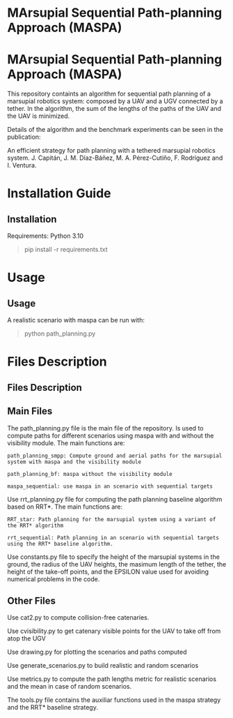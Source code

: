 
# **MArsupial Sequential Path-planning Approach (MASPA)** #

# MArsupial Sequential Path-planning Approach (MASPA)

This repository containts an algorithm for sequential path planning of a marsupial robotics system: composed by a UAV and a UGV connected by a tether. In the algorithm, the sum of the lengths of the paths of the UAV and the UAV is minimized. 

Details of the algorithm and the benchmark experiments can be seen in the publication:

An efficient strategy for path planning with a tethered marsupial robotics system. J. Capitán, J. M. Díaz-Báñez, M. A. Pérez-Cutiño, F. Rodríguez and I. Ventura.


# Installation Guide

## **Installation** ##

Requirements: Python 3.10

> pip install -r requirements.txt


# Usage

## **Usage** ##

A realistic scenario with maspa can be run with:

> python path_planning.py

# Files Description

## **Files Description** ##

## Main Files

The path_planning.py file is the main file of the repository. Is used to compute paths for different scenarios using maspa with and without the visibility module. The main functions are:

```
path_planning_smpp: Compute ground and aerial paths for the marsupial system with maspa and the visibility module
```

```
path_planning_bf: maspa without the visibility module
```

```
maspa_sequential: use maspa in an scenario with sequential targets
```

Use rrt_planning.py file for computing the path planning baseline algorithm based on RRT*. The main functions are: 

```
RRT_star: Path planning for the marsupial system using a variant of the RRT* algorithm
```

```
rrt_sequential: Path planning in an scenario with sequential targets using the RRT* baseline algorithm.
```

Use constants.py file to specify the height of the marsupial systems in the ground, the radius of the UAV heights, the masimum length of the tether, the height of the take-off points, and the EPSILON value used for avoiding numerical problems in the code.

## Other Files

Use cat2.py to compute collision-free catenaries.

Use cvisibility.py  to get catenary visible points for the UAV to take off from atop the UGV

Use drawing.py  for plotting the scenarios and paths computed 

Use generate_scenarios.py to build realistic and random scenarios

Use metrics.py to compute the path lengths metric for realistic scenarios and the mean in case of random scenarios.

The tools.py file contains the auxiliar functions used in the maspa strategy and the RRT* baseline strategy.


